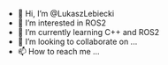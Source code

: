 - 👋 Hi, I’m @LukaszLebiecki
- 👀 I’m interested in ROS2
- 🌱 I’m currently learning C++ and ROS2
- 💞️ I’m looking to collaborate on ...
- 📫 How to reach me ...

<!---
LukaszLebiecki/LukaszLebiecki is a ✨ special ✨ repository because its `README.md` (this file) appears on your GitHub profile.
You can click the Preview link to take a look at your changes.
--->
